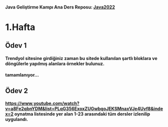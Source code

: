 #### Java Geliştirme Kampı Ana Ders Reposu: [Java2022](https://github.com/muharremyalman/Java2022)
# 1.Hafta
## Ödev 1 
#### Trendyol sitesine girdiğiniz zaman bu sitede kullanılan şartlı bloklara ve döngülerle yapılmış alanlara örnekler bulunuz.
#### tamamlanıyor...
## Ödev 2
#### https://www.youtube.com/watch?v=a8Fe2qbnYDM&list=PLqG356ExoxZUGwbqoJEKSMnaxVJe4Uvf8&index=2 oynatma listesinde yer alan 1-23 arasındaki tüm dersler izlenilip uygulandı.
